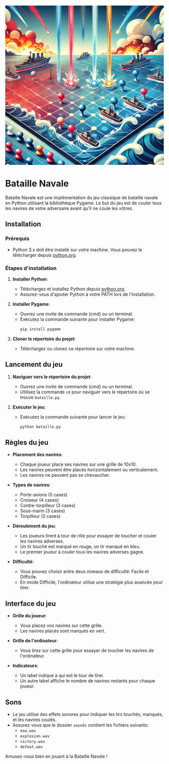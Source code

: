 ![Bataille Navale](./assets/bataille.webp)

# Bataille Navale

Bataille Navale est une implémentation du jeu classique de bataille navale en Python utilisant la bibliothèque Pygame. Le but du jeu est de couler tous les navires de votre adversaire avant qu'il ne coule les vôtres.

## Installation

### Prérequis

- Python 3.x doit être installé sur votre machine. Vous pouvez le télécharger depuis [python.org](https://www.python.org/downloads/).

### Étapes d'installation

1. **Installer Python**:
    - Téléchargez et installez Python depuis [python.org](https://www.python.org/downloads/).
    - Assurez-vous d'ajouter Python à votre PATH lors de l'installation.

2. **Installer Pygame**:
    - Ouvrez une invite de commande (cmd) ou un terminal.
    - Exécutez la commande suivante pour installer Pygame:
      ```sh
      pip install pygame
      ```

3. **Cloner le répertoire du projet**:
    - Téléchargez ou clonez ce répertoire sur votre machine.

## Lancement du jeu

1. **Naviguer vers le répertoire du projet**:
    - Ouvrez une invite de commande (cmd) ou un terminal.
    - Utilisez la commande `cd` pour naviguer vers le répertoire où se trouve `bataille.py`.

2. **Exécuter le jeu**:
    - Exécutez la commande suivante pour lancer le jeu:
      ```sh
      python bataille.py
      ```

## Règles du jeu

- **Placement des navires**:
  - Chaque joueur place ses navires sur une grille de 10x10.
  - Les navires peuvent être placés horizontalement ou verticalement.
  - Les navires ne peuvent pas se chevaucher.

- **Types de navires**:
  - Porte-avions (5 cases)
  - Croiseur (4 cases)
  - Contre-torpilleur (3 cases)
  - Sous-marin (3 cases)
  - Torpilleur (2 cases)

- **Déroulement du jeu**:
  - Les joueurs tirent à tour de rôle pour essayer de toucher et couler les navires adverses.
  - Un tir touché est marqué en rouge, un tir manqué en bleu.
  - Le premier joueur à couler tous les navires adverses gagne.

- **Difficulté**:
  - Vous pouvez choisir entre deux niveaux de difficulté: Facile et Difficile.
  - En mode Difficile, l'ordinateur utilise une stratégie plus avancée pour tirer.

## Interface du jeu

- **Grille du joueur**:
  - Vous placez vos navires sur cette grille.
  - Les navires placés sont marqués en vert.

- **Grille de l'ordinateur**:
  - Vous tirez sur cette grille pour essayer de toucher les navires de l'ordinateur.

- **Indicateurs**:
  - Un label indique à qui est le tour de tirer.
  - Un autre label affiche le nombre de navires restants pour chaque joueur.

## Sons

- Le jeu utilise des effets sonores pour indiquer les tirs touchés, manqués, et les navires coulés.
- Assurez-vous que le dossier `sounds` contient les fichiers suivants:
  - `eau.wav`
  - `explosion.wav`
  - `victory.wav`
  - `defeat.wav`

Amusez-vous bien en jouant à la Bataille Navale !